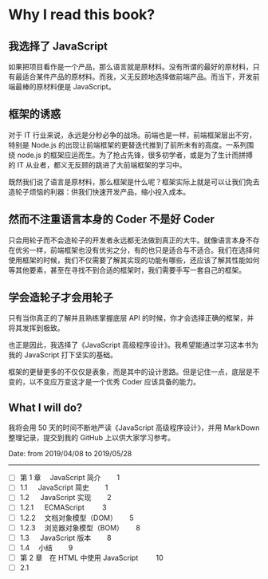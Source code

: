 # Why I read this book?

## 我选择了 JavaScript

如果把项目看作是一个产品，那么语言就是原材料。没有所谓的最好的原材料，只有最适合某件产品的原材料。而我，义无反顾地选择做前端产品。而当下，开发前端最棒的原材料便是 JavaScript。

## 框架的诱惑

对于 IT 行业来说，永远是分秒必争的战场。前端也是一样，前端框架层出不穷，特别是 Node.js 的出现让前端框架的更替迭代推到了前所未有的高度。一系列围绕 node.js 的框架应运而生。为了抢占先锋，很多初学者，或是为了生计而拼搏的 IT 从业者，都义无反顾的跳进了大前端框架的学习中。

既然我们说了语言是原材料，那么框架是什么呢？框架实际上就是可以让我们免去造轮子烦恼的利器：供我们快速开发产品，缩小投入成本。

## 然而不注重语言本身的 Coder 不是好 Coder

只会用轮子而不会造轮子的开发者永远都无法做到真正的大牛。就像语言本身不存在优劣一样，前端框架也没有优劣之分，有的也只是适合与不适合。我们在选择何使用框架的时候，我们不仅需要了解其实现的功能有哪些，还应该了解其性能如何等其他要素，甚至在寻找不到合适的框架时，我们需要手写一套自己的框架。

## 学会造轮子才会用轮子

只有当你真正的了解并且熟练掌握底层 API 的时候，你才会选择正确的框架，并将其发挥到极致。

也正是因此，我选择了《JavaScript 高级程序设计》。我希望能通过学习这本书为我的 JavaScript 打下坚实的基础。

框架的更替更多的不仅仅是表象，而是其中的设计思路。但是记住一点，底层是不变的，以不变应万变这才是一个优秀 Coder 应该具备的能力。

## What I will do?

我将会用 50 天的时间不断地严读《JavaScript 高级程序设计》，并用 MarkDown 整理记录，提交到我的 GitHub 上以供大家学习参考。

Date: from 2019/04/08 to 2019/05/28

---

- [ ] 第 1 章　 JavaScript 简介　　 1
- [ ] 1.1 　 JavaScript 简史　　 1
- [ ] 1.2 　 JavaScript 实现　　 2
- [ ] 1.2.1 　 ECMAScript 　　 3
- [ ] 1.2.2 　文档对象模型（DOM）　　 5
- [ ] 1.2.3 　浏览器对象模型（BOM）　　 8
- [ ] 1.3 　 JavaScript 版本　　 8
- [ ] 1.4 　小结　　 9
- [ ] 第 2 章　在 HTML 中使用 JavaScript 　　 10
- [ ] 2.1 　<script>元素　　 10
- [ ] 2.1.1 　标签的位置　　 12
- [ ] 2.1.2 　延迟脚本　　 13
- [ ] 2.1.3 　异步脚本　　 13
- [ ] 2.1.4 　在 XHTML 中的用法　　 14
- [ ] 2.1.5 　不推荐使用的语法　　 16
- [ ] 2.2 　嵌入代码与外部文件　　 16
- [ ] 2.3 　文档模式　　 16
- [ ] 2.4 　<noscript>元素　　 18
- [ ] 2.5 　小结　　 18
- [ ] 第 3 章　基本概念　　 19
- [ ] 3.1 　语法　　 19
- [ ] 3.1.1 　区分大小写　　 19
- [ ] 3.1.2 　标识符　　 19
- [ ] 3.1.3 　注释　　 20
- [ ] 3.1.4 　严格模式　　 20
- [ ] 3.1.5 　语句　　 20
- [ ] 3.2 　关键字和保留字　　 21
- [ ] 3.3 　变量　　 22
- [ ] 3.4 　数据类型　　 23
- [ ] 3.4.1 　 typeof 操作符　　 23
- [ ] 3.4.2 　 Undefined 类型　　 24
- [ ] 3.4.3 　 Null 类型　　 25
- [ ] 3.4.4 　 Boolean 类型　　 26
- [ ] 3.4.5 　 Number 类型　　 27
- [ ] 3.4.6 　 String 类型　　 32
- [ ] 3.4.7 　 Object 类型　　 35
- [ ] 3.5 　操作符　　 36
- [ ] 3.5.1 　一元操作符　　 36
- [ ] 3.5.2 　位操作符　　 39
- [ ] 3.5.3 　布尔操作符　　 44
- [ ] 3.5.4 　乘性操作符　　 47
- [ ] 3.5.5 　加性操作符　　 48
- [ ] 3.5.6 　关系操作符　　 50
- [ ] 3.5.7 　相等操作符　　 51
- [ ] 3.5.8 　条件操作符　　 53
- [ ] 3.5.9 　赋值操作符　　 53
- [ ] 3.5.10 　逗号操作符　　 54
- [ ] 3.6 　语句　　 54
- [ ] 3.6.1 　 if 语句　　 54
- [ ] 3.6.2 　 do-while 语句　　 55
- [ ] 3.6.3 　 while 语句　　 55
- [ ] 3.6.4 　 for 语句　　 56
- [ ] 3.6.5 　 for-in 语句　　 57
- [ ] 3.6.6 　 label 语句　　 58
- [ ] 3.6.7 　 break 和 continue 语句　　 58
- [ ] 3.6.8 　 with 语句　　 60
- [ ] 3.6.9 　 switch 语句　　 60
- [ ] 3.7 　函数　　 62
- [ ] 3.7.1 　理解参数　　 64
- [ ] 3.7.2 　没有重载　　 66
- [ ] 3.8 　小结　　 67
- [ ] 第 4 章　变量、作用域和内存问题　　 68
- [ ] 4.1 　基本类型和引用类型的值　　 68
- [ ] 4.1.1 　动态的属性　　 68
- [ ] 4.1.2 　复制变量值　　 69
- [ ] 4.1.3 　传递参数　　 70
- [ ] 4.1.4 　检测类型　　 72
- [ ] 4.2 　执行环境及作用域　　 73
- [ ] 4.2.1 　延长作用域链　　 75
- [ ] 4.2.2 　没有块级作用域　　 76
- [ ] 4.3 　垃圾收集　　 78
- [ ] 4.3.1 　标记清除　　 78
- [ ] 4.3.2 　引用计数　　 79
- [ ] 4.3.3 　性能问题　　 80
- [ ] 4.3.4 　管理内存　　 81
- [ ] 4.4 　小结　　 81
- [ ] 第 5 章　引用类型　　 83
- [ ] 5.1 　 Object 类型　　 83
- [ ] 5.2 　 Array 类型　　 86
- [ ] 5.2.1 　检测数组　　 88
- [ ] 5.2.2 　转换方法　　 89
- [ ] 5.2.3 　栈方法　　 90
- [ ] 5.2.4 　队列方法　　 91
- [ ] 5.2.5 　重排序方法　　 92
- [ ] 5.2.6 　操作方法　　 94
- [ ] 5.2.7 　位置方法　　 95
- [ ] 5.2.8 　迭代方法　　 96
- [ ] 5.2.9 　缩小方法　　 97
- [ ] 5.3 　 Date 类型　　 98
- [ ] 5.3.1 　继承的方法　　 100
- [ ] 5.3.2 　日期格式化方法　　 101
- [ ] 5.3.3 　日期/时间组件方法　　 102
- [ ] 5.4 　 RegExp 类型　　 103
- [ ] 5.4.1 　 RegExp 实例属性　　 105
- [ ] 5.4.2 　 RegExp 实例方法　　 106
- [ ] 5.4.3 　 RegExp 构造函数属性　　 107
- [ ] 5.4.4 　模式的局限性　　 109
- [ ] 5.5 　 Function 类型　　 110
- [ ] 5.5.1 　没有重载（深入理解）　　 111
- [ ] 5.5.2 　函数声明与函数表达式　　 111
- [ ] 5.5.3 　作为值的函数　　 112
- [ ] 5.5.4 　函数内部属性　　 113
- [ ] 5.5.5 　函数属性和方法　　 116
- [ ] 5.6 　基本包装类型　　 118
- [ ] 5.6.1 　 Boolean 类型　　 120
- [ ] 5.6.2 　 Number 类型　　 120
- [ ] 5.6.3 　 String 类型　　 122
- [ ] 5.7 　单体内置对象　　 130
- [ ] 5.7.1 　 Global 对象　　 131
- [ ] 5.7.2 　 Math 对象　　 134
- [ ] 5.8 　小结　　 137
- [ ] 第 6 章　面向对象的程序设计　　 138
- [ ] 6.1 　理解对象　　 138
- [ ] 6.1.1 　属性类型　　 139
- [ ] 6.1.2 　定义多个属性　　 142
- [ ] 6.1.3 　读取属性的特性　　 143
- [ ] 6.2 　创建对象　　 144
- [ ] 6.2.1 　工厂模式　　 144
- [ ] 6.2.2 　构造函数模式　　 144
- [ ] 6.2.3 　原型模式　　 147
- [ ] 6.2.4 　组合使用构造函数模式和原型模式　　 159
- [ ] 6.2.5 　动态原型模式　　 159
- [ ] 6.2.6 　寄生构造函数模式　　 160
- [ ] 6.2.7 　稳妥构造函数模式　　 161
- [ ] 6.3 　继承　　 162
- [ ] 6.3.1 　原型链　　 162
- [ ] 6.3.2 　借用构造函数　　 167
- [ ] 6.3.3 　组合继承　　 168
- [ ] 6.3.4 　原型式继承　　 169
- [ ] 6.3.5 　寄生式继承　　 171
- [ ] 6.3.6 　寄生组合式继承　　 172
- [ ] 6.4 　小结　　 174
- [ ] 第 7 章　函数表达式　　 175
- [ ] 7.1 　递归　　 177
- [ ] 7.2 　闭包　　 178
- [ ] 7.2.1 　闭包与变量　　 181
- [ ] 7.2.2 　关于 this 对象　　 182
- [ ] 7.2.3 　内存泄漏　　 183
- [ ] 7.3 　模仿块级作用域　　 184
- [ ] 7.4 　私有变量　　 186
- [ ] 7.4.1 　静态私有变量　　 188
- [ ] 7.4.2 　模块模式　　 189
- [ ] 7.4.3 　增强的模块模式　　 191
- [ ] 7.5 　小结　　 192
- [ ] 第 8 章　 BOM 　　 193
- [ ] 8.1 　 window 对象　　 193
- [ ] 8.1.1 　全局作用域　　 193
- [ ] 8.1.2 　窗口关系及框架　　 194
- [ ] 8.1.3 　窗口位置　　 197
- [ ] 8.1.4 　窗口大小　　 198
- [ ] 8.1.5 　导航和打开窗口　　 199
- [ ] 8.1.6 　间歇调用和超时调用　　 203
- [ ] 8.1.7 　系统对话框　　 205
- [ ] 8.2 　 location 对象　　 207
- [ ] 8.2.1 　查询字符串参数　　 207
- [ ] 8.2.2 　位置操作　　 208
- [ ] 8.3 　 navigator 对象　　 210
- [ ] 8.3.1 　检测插件　　 211
- [ ] 8.3.2 　注册处理程序　　 213
- [ ] 8.4 　 screen 对象　　 214
- [ ] 8.5 　 history 对象　　 215
- [ ] 8.6 　小结　　 216
- [ ] 第 9 章　客户端检测　　 217
- [ ] 9.1 　能力检测　　 217
- [ ] 9.1.1 　更可靠的能力检测　　 218
- [ ] 9.1.2 　能力检测，不是浏览器检测　　 220
- [ ] 9.2 　怪癖检测　　 220
- [ ] 9.3 　用户代理检测　　 221
- [ ] 9.3.1 　用户代理字符串的历史　　 222
- [ ] 9.3.2 　用户代理字符串检测技术　　 228
- [ ] 9.3.3 　完整的代码　　 242
- [ ] 9.3.4 　使用方法　　 245
- [ ] 9.4 　小结　　 246
- [ ] 第 10 章　 DOM 　　 247
- [ ] 10.1 　节点层次　　 247
- [ ] 10.1.1 　 Node 类型　　 248
- [ ] 10.1.2 　 Document 类型　　 253
- [ ] 10.1.3 　 Element 类型　　 261
- [ ] 10.1.4 　 Text 类型　　 270
- [ ] 10.1.5 　 Comment 类型　　 273
- [ ] 10.1.6 　 CDATASection 类型　　 274
- [ ] 10.1.7 　 DocumentType 类型　　 274
- [ ] 10.1.8 　 DocumentFragment 类型　　 275
- [ ] 10.1.9 　 Attr 类型　　 276
- [ ] 10.2 　 DOM 操作技术　　 277
- [ ] 10.2.1 　动态脚本　　 277
- [ ] 10.2.2 　动态样式　　 279
- [ ] 10.2.3 　操作表格　　 281
- [ ] 10.2.4 　使用 NodeList 　　 283
- [ ] 10.3 　小结　　 284
- [ ] 第 11 章　 DOM 扩展　　 286
- [ ] 11.1 　选择符 API 　　 286
- [ ] 11.1.1 　 querySelector()方法　　 286
- [ ] 11.1.2 　 querySelectorAll()
- [ ] 方法　　 287
- [ ] 11.1.3 　 matchesSelector()
- [ ] 方法　　 288
- [ ] 11.2 　元素遍历　　 288
- [ ] 11.3 　 HTML5 　　 289
- [ ] 11.3.1 　与类相关的扩充　　 289
- [ ] 11.3.2 　焦点管理　　 291
- [ ] 11.3.3 　 HTMLDocument 的变化　　 292
- [ ] 11.3.4 　字符集属性　　 293
- [ ] 11.3.5 　自定义数据属性　　 293
- [ ] 11.3.6 　插入标记　　 294
- [ ] 11.3.7 　 scrollIntoView()方法　　 298
- [ ] 11.4 　专有扩展　　 298
- [ ] 11.4.1 　文档模式　　 298
- [ ] 11.4.2 　 children 属性　　 299
- [ ] 11.4.3 　 contains()方法　　 300
- [ ] 11.4.4 　插入文本　　 301
- [ ] 11.4.5 　滚动　　 303
- [ ] 11.5 　小结　　 304
- [ ] 第 12 章　 DOM2 和 DOM3 　　 305
- [ ] 12.1 　 DOM 变化　　 305
- [ ] 12.1.1 　针对 XML 命名空间的变化　　 306
- [ ] 12.1.2 　其他方面的变化　　 309
- [ ] 12.2 　样式　　 312
- [ ] 12.2.1 　访问元素的样式　　 313
- [ ] 12.2.2 　操作样式表　　 317
- [ ] 12.2.3 　元素大小　　 320
- [ ] 12.3 　遍历　　 326
- [ ] 12.3.1 　 NodeIterator 　　 328
- [ ] 12.3.2 　 TreeWalker 　　 330
- [ ] 12.4 　范围　　 332
- [ ] 12.4.1 　 DOM 中的范围　　 332
- [ ] 12.4.2 　 IE8 及更早版本中的范围　　 340
- [ ] 12.5 　小结　　 343
- [ ] 第 13 章　事件　　 345
- [ ] 13.1 　事件流　　 345
- [ ] 13.1.1 　事件冒泡　　 346
- [ ] 13.1.2 　事件捕获　　 346
- [ ] 13.1.3 　 DOM 事件流　　 347
- [ ] 13.2 　事件处理程序　　 348
- [ ] 13.2.1 　 HTML 事件处理程序　　 348
- [ ] 13.2.2 　 DOM0 级事件处理程序　　 350
- [ ] 13.2.3 　 DOM2 级事件处理程序　　 351
- [ ] 13.2.4 　 IE 事件处理程序　　 352
- [ ] 13.2.5 　跨浏览器的事件处理程序　　 353
- [ ] 13.3 　事件对象　　 355
- [ ] 13.3.1 　 DOM 中的事件对象　　 355
- [ ] 13.3.2 　 IE 中的事件对象　　 358
- [ ] 13.3.3 　跨浏览器的事件对象　　 360
- [ ] 13.4 　事件类型　　 362
- [ ] 13.4.1 　 UI 事件　　 362
- [ ] 13.4.2 　焦点事件　　 367
- [ ] 13.4.3 　鼠标与滚轮事件　　 368
- [ ] 13.4.4 　键盘与文本事件　　 379
- [ ] 13.4.5 　复合事件　　 384
- [ ] 13.4.6 　变动事件　　 385
- [ ] 13.4.7 　 HTML5 事件　　 388
- [ ] 13.4.8 　设备事件　　 395
- [ ] 13.4.9 　触摸与手势事件　　 399
- [ ] 13.5 　内存和性能　　 402
- [ ] 13.5.1 　事件委托　　 402
- [ ] 13.5.2 　移除事件处理程序　　 404
- [ ] 13.6 　模拟事件　　 405
- [ ] 13.6.1 　 DOM 中的事件模拟　　 405
- [ ] 13.6.2 　 IE 中的事件模拟　　 410
- [ ] 13.7 　小结　　 411
- [ ] 第 14 章　表单脚本　　 412
- [ ] 14.1 　表单的基础知识　　 412
- [ ] 14.1.1 　提交表单　　 413
- [ ] 14.1.2 　重置表单　　 414
- [ ] 14.1.3 　表单字段　　 414
- [ ] 14.2 　文本框脚本　　 419
- [ ] 14.2.1 　选择文本　　 420
- [ ] 14.2.2 　过滤输入　　 423
- [ ] 14.2.3 　自动切换焦点　　 426
- [ ] 14.2.4 　 HTML5 约束验证 API 　　 427
- [ ] 14.3 　选择框脚本　　 431
- [ ] 14.3.1 　选择选项　　 432
- [ ] 14.3.2 　添加选项　　 434
- [ ] 14.3.3 　移除选项　　 435
- [ ] 14.3.4 　移动和重排选项　　 435
- [ ] 14.4 　表单序列化　　 436
- [ ] 14.5 　富文本编辑　　 438
- [ ] 14.5.1 　使用 contenteditable
- [ ] 属性　　 438
- [ ] 14.5.2 　操作富文本　　 439
- [ ] 14.5.3 　富文本选区　　 441
- [ ] 14.5.4 　表单与富文本　　 443
- [ ] 14.6 　小结　　 443
- [ ] 第 15 章　使用 Canvas 绘图　　 445
- [ ] 15.1 　基本用法　　 445
- [ ] 15.2 　 2D 上下文　　 446
- [ ] 15.2.1 　填充和描边　　 446
- [ ] 15.2.2 　绘制矩形　　 447
- [ ] 15.2.3 　绘制路径　　 449
- [ ] 15.2.4 　绘制文本　　 451
- [ ] 15.2.5 　变换　　 453
- [ ] 15.2.6 　绘制图像　　 456
- [ ] 15.2.7 　阴影　　 457
- [ ] 15.2.8 　渐变　　 458
- [ ] 15.2.9 　模式　　 460
- [ ] 15.2.10 　使用图像数据　　 460
- [ ] 15.2.11 　合成　　 462
- [ ] 15.3 　 WebGL 　　 463
- [ ] 15.3.1 　类型化数组　　 463
- [ ] 15.3.2 　 WebGL 上下文　　 468
- [ ] 15.3.3 　支持　　 478
- [ ] 15.4 　小结　　 478
- [ ] 第 16 章　 HTML5 脚本编程　　 480
- [ ] 16.1 　跨文档消息传递　　 480
- [ ] 16.2 　原生拖放　　 481
- [ ] 16.2.1 　拖放事件　　 482
- [ ] 16.2.2 　自定义放置目标　　 482
- [ ] 16.2.3 　 dataTransfer 对象　　 483
- [ ] 16.2.4 　 dropEffect 与 effectAllowed 　　 484
- [ ] 16.2.5 　可拖动　　 485
- [ ] 16.2.6 　其他成员　　 485
- [ ] 16.3 　媒体元素　　 486
- [ ] 16.3.1 　属性　　 487
- [ ] 16.3.2 　事件　　 488
- [ ] 16.3.3 　自定义媒体播放器　　 488
- [ ] 16.3.4 　检测编解码器的支持情况　　 489
- [ ] 16.3.5 　 Audio 类型　　 490
- [ ] 16.4 　历史状态管理　　 491
- [ ] 16.5 　小结　　 492
- [ ] 第 17 章　错误处理与调试　　 493
- [ ] 17.1 　浏览器报告的错误　　 493
- [ ] 17.1.1 　 IE 　　 493
- [ ] 17.1.2 　 Firefox 　　 494
- [ ] 17.1.3 　 Safari 　　 496
- [ ] 17.1.4 　 Opera 　　 497
- [ ] 17.1.5 　 Chrome 　　 498
- [ ] 17.2 　错误处理　　 499
- [ ] 17.2.1 　 try-catch 语句　　 500
- [ ] 17.2.2 　抛出错误　　 503
- [ ] 17.2.3 　错误（error）事件　　 505
- [ ] 17.2.4 　处理错误的策略　　 506
- [ ] 17.2.5 　常见的错误类型　　 507
- [ ] 17.2.6 　区分致命错误和非致命
- [ ] 错误　　 510
- [ ] 17.2.7 　把错误记录到服务器　　 511
- [ ] 17.3 　调试技术　　 512
- [ ] 17.3.1 　将消息记录到控制台　　 512
- [ ] 17.3.2 　将消息记录到当前页面　　 515
- [ ] 17.3.3 　抛出错误　　 515
- [ ] 17.4 　常见的 IE 错误　　 516
- [ ] 17.4.1 　操作终止　　 516
- [ ] 17.4.2 　无效字符　　 518
- [ ] 17.4.3 　未找到成员　　 518
- [ ] 17.4.4 　未知运行时错误　　 519
- [ ] 17.4.5 　语法错误　　 519
- [ ] 17.4.6 　系统无法找到指定资源　　 519
- [ ] 17.5 　小结　　 520
- [ ] 第 18 章　 JavaScript 与 XML 　　 521
- [ ] 18.1 　浏览器对 XML DOM 的支持　　 521
- [ ] 18.1.1 　 DOM2 级核心　　 521
- [ ] 18.1.2 　 DOMParser 类型　　 522
- [ ] 18.1.3 　 XMLSerializer 类型　　 523
- [ ] 18.1.4 　 IE8 及之前版本中的 XML 　　 523
- [ ] 18.1.5 　跨浏览器处理 XML 　　 527
- [ ] 18.2 　浏览器对 XPath 的支持　　 529
- [ ] 18.2.1 　 DOM3 级 XPath 　　 529
- [ ] 18.2.2 　 IE 中的 XPath 　　 534
- [ ] 18.2.3 　跨浏览器使用 XPath 　　 535
- [ ] 18.3 　浏览器对 XSLT 的支持　　 537
- [ ] 18.3.1 　 IE 中的 XSLT 　　 537
- [ ] 18.3.2 　 XSLTProcessor 类型　　 541
- [ ] 18.3.3 　跨浏览器使用 XSLT 　　 543
- [ ] 18.4 　小结　　 544
- [ ] 第 19 章　 E4X 　　 546
- [ ] 19.1 　 E4X 的类型　　 546
- [ ] 19.1.1 　 XML 类型　　 546
- [ ] 19.1.2 　 XMLList 类型　　 547
- [ ] 19.1.3 　 Namespace 类型　　 548
- [ ] 19.1.4 　 QName 类型　　 549
- [ ] 19.2 　一般用法　　 550
- [ ] 19.2.1 　访问特性　　 551
- [ ] 19.2.2 　其他节点类型　　 552
- [ ] 19.2.3 　查询　　 553
- [ ] 19.2.4 　构建和操作 XML 　　 555
- [ ] 19.2.5 　解析和序列化　　 557
- [ ] 19.2.6 　命名空间　　 558
- [ ] 19.3 　其他变化　　 559
- [ ] 19.4 　全面启用 E4X 　　 560
- [ ] 19.5 　小结　　 561
- [ ] 第 20 章　 JSON 　　 562
- [ ] 20.1 　语法　　 562
- [ ] 20.1.1 　简单值　　 562
- [ ] 20.1.2 　对象　　 563
- [ ] 20.1.3 　数组　　 564
- [ ] 20.2 　解析与序列化　　 565
- [ ] 20.2.1 　 JSON 对象　　 565
- [ ] 20.2.2 　序列化选项　　 566
- [ ] 20.2.3 　解析选项　　 569
- [ ] 20.3 　小结　　 570
- [ ] 第 21 章　 Ajax 与 Comet 　　 571
- [ ] 21.1 　 XMLHttpRequest 对象　　 571
- [ ] 21.1.1 　 XHR 的用法　　 573
- [ ] 21.1.2 　 HTTP 头部信息　　 575
- [ ] 21.1.3 　 GET 请求　　 576
- [ ] 21.1.4 　 POST 请求　　 577
- [ ] 21.2 　 XMLHttpRequest 2 级　　 578
- [ ] 21.2.1 　 FormData 　　 578
- [ ] 21.2.2 　超时设定　　 579
- [ ] 21.2.3 　 overrideMimeType()
- [ ] 方法　　 580
- [ ] 21.3 　进度事件　　 580
- [ ] 21.3.1 　 load 事件　　 580
- [ ] 21.3.2 　 progress 事件　　 581
- [ ] 21.4 　跨源资源共享　　 582
- [ ] 21.4.1 　 IE 对 CORS 的实现　　 582
- [ ] 21.4.2 　其他浏览器对 CORS 的
- [ ] 实现　　 584
- [ ] 21.4.3 　 Preflighted Reqeusts 　　 584
- [ ] 21.4.4 　带凭据的请求　　 585
- [ ] 21.4.5 　跨浏览器的 CORS 　　 585
- [ ] 21.5 　其他跨域技术　　 586
- [ ] 21.5.1 　图像 Ping 　　 586
- [ ] 21.5.2 　 JSONP 　　 587
- [ ] 21.5.3 　 Comet 　　 588
- [ ] 21.5.4 　服务器发送事件　　 590
- [ ] 21.5.5 　 Web Sockets 　　 591
- [ ] 21.5.6 　 SSE 与 Web Sockets 　　 593
- [ ] 21.6 　安全　　 593
- [ ] 21.7 　小结　　 594
- [ ] 第 22 章　高级技巧　　 596
- [ ] 22.1 　高级函数　　 596
- [ ] 22.1.1 　安全的类型检测　　 596
- [ ] 22.1.2 　作用域安全的构造函数　　 597
- [ ] 22.1.3 　惰性载入函数　　 600
- [ ] 22.1.4 　函数绑定　　 602
- [ ] 22.1.5 　函数柯里化　　 604
- [ ] 22.2 　防篡改对象　　 606
- [ ] 22.2.1 　不可扩展对象　　 606
- [ ] 22.2.2 　密封的对象　　 607
- [ ] 22.2.3 　冻结的对象　　 608
- [ ] 22.3 　高级定时器　　 609
- [ ] 22.3.1 　重复的定时器　　 610
- [ ] 22.3.2 　 Yielding Processes 　　 612
- [ ] 22.3.3 　函数节流　　 614
- [ ] 22.4 　自定义事件　　 616
- [ ] 22.5 　拖放　　 618
- [ ] 22.5.1 　修缮拖动功能　　 620
- [ ] 22.5.2 　添加自定义事件　　 622
- [ ] 22.6 　小结　　 624
- [ ] 第 23 章　离线应用与客户端存储　　 626
- [ ] 23.1 　离线检测　　 626
- [ ] 23.2 　应用缓存　　 627
- [ ] 23.3 　数据存储　　 628
- [ ] 23.3.1 　 Cookie 　　 629
- [ ] 23.3.2 　 IE 用户数据　　 637
- [ ] 23.3.3 　 Web 存储机制　　 638
- [ ] 23.3.4 　 IndexedDB 　　 643
- [ ] 23.4 　小结　　 654
- [ ] 第 24 章　最佳实践　　 656
- [ ] 24.1 　可维护性　　 656
- [ ] 24.1.1 　什么是可维护的代码　　 656
- [ ] 24.1.2 　代码约定　　 657
- [ ] 24.1.3 　松散耦合　　 659
- [ ] 24.1.4 　编程实践　　 662
- [ ] 24.2 　性能　　 666
- [ ] 24.2.1 　注意作用域　　 666
- [ ] 24.2.2 　选择正确方法　　 667
- [ ] 24.2.3 　最小化语句数　　 672
- [ ] 24.2.4 　优化 DOM 交互　　 673
- [ ] 24.3 　部署　　 676
- [ ] 24.3.1 　构建过程　　 676
- [ ] 24.3.2 　验证　　 677
- [ ] 24.3.3 　压缩　　 679
- [ ] 24.4 　小结　　 681
- [ ] 第 25 章　新兴的 API 　　 682
- [ ] 25.1 　 requestAnimationFrame()　　 682
- [ ] 25.1.1 　早期动画循环　　 682
- [ ] 25.1.2 　循环间隔的问题　　 683
- [ ] 25.1.3 　 mozRequestAnimation-Frame 　　 683
- [ ] 25.1.4 　 webkitRequestAnima-tionFrame 与 msRequest-AnimationFrame 　　 685
- [ ] 25.2 　 Page Visibility API 　　 686
- [ ] 25.3 　 Geolocation API 　　 687
- [ ] 25.4 　 File API 　　 689
- [ ] 25.4.1 　 FileReader 类型　　 690
- [ ] 25.4.2 　读取部分内容　　 692
- [ ] 25.4.3 　对象 URL 　　 693
- [ ] 25.4.4 　读取拖放的文件　　 694
- [ ] 25.4.5 　使用 XHR 上传文件　　 695
- [ ] 25.5 　 Web 计时　　 696
- [ ] 25.6 　 Web Workers 　　 697
- [ ] 25.6.1 　使用 Worker 　　 697
- [ ] 25.6.2 　 Worker 全局作用域　　 698
- [ ] 25.6.3 　包含其他脚本　　 699
- [ ] 25.6.4 　 Web Workers 的未来　　 700
- [ ] 25.7 　小结　　 700
- [ ] 附录 A 　 ECMAScript Harmony 　　 701
- [ ] 附录 B 　严格模式　　 717
- [ ] 附录 C 　 JavaScript 库　　 723
- [ ] 附录 D 　 JavaScript 工具　　 727

---

[AJie](https://github.com/KevinSalvatore/Profession-JavaScript-for-web-Developers.git)

